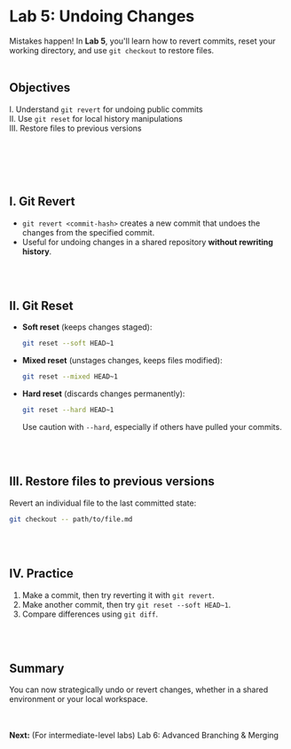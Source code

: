 # Lab 5: Undoing Changes

Mistakes happen! In **Lab 5**, you'll learn how to revert commits, reset your working directory, and use `git checkout` to restore files.
<br><br>
## Objectives

I. Understand `git revert` for undoing public commits \
II. Use `git reset` for local history manipulations \
III. Restore files to previous versions

<br><br><br><br>

## I. Git Revert

- `git revert <commit-hash>` creates a new commit that undoes the changes from the specified commit.
- Useful for undoing changes in a shared repository **without rewriting history**.

<br><br>
## II. Git Reset

- **Soft reset** (keeps changes staged):
  ```bash
  git reset --soft HEAD~1
  ```

- **Mixed reset** (unstages changes, keeps files modified):
  ```bash
  git reset --mixed HEAD~1
  ```

- **Hard reset** (discards changes permanently):
  ```bash
  git reset --hard HEAD~1
  ```
  Use caution with `--hard`, especially if others have pulled your commits.

<br><br>
## III. Restore files to previous versions

Revert an individual file to the last committed state:
```bash
git checkout -- path/to/file.md
```

<br><br>
## IV. Practice

1. Make a commit, then try reverting it with `git revert`.
2. Make another commit, then try `git reset --soft HEAD~1`.
3. Compare differences using `git diff`.

<br><br>

## Summary

You can now strategically undo or revert changes, whether in a shared environment or your local workspace.

<br><br>
**Next:** (For intermediate-level labs) Lab 6: Advanced Branching & Merging


